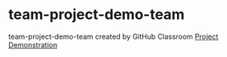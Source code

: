 # team-project-demo-team
team-project-demo-team created by GitHub Classroom
[Project Demonstration](https://gu-computer-graphics.github.io/team-project-demo-team/)
